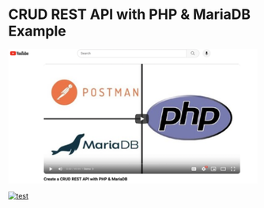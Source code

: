 # CRUD REST API with PHP & MariaDB Example

[![](./youtube-screenshot.png)](https://www.youtube.com/watch?v=RPe9_pB-mRY)

[![test](http://img.youtube.com/vi/RPe9_pB-mRY.jpg)](https://www.youtube.com/watch?v=RPe9_pB-mRY)
